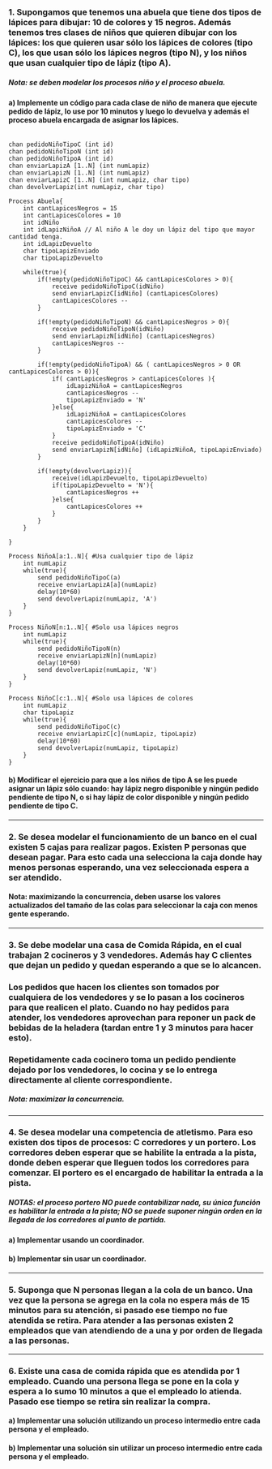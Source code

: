 ### 1. Supongamos que tenemos una abuela que tiene dos tipos de lápices para dibujar: 10 de colores y 15 negros. Además tenemos tres clases de niños que quieren dibujar con los lápices: los que quieren usar sólo los lápices de colores (tipo C), los que usan sólo los lápices negros (tipo N), y los niños que usan cualquier tipo de lápiz (tipo A).

##### Nota: se deben modelar los procesos niño y el proceso abuela.

#### a) Implemente un código para cada clase de niño de manera que ejecute pedido de lápiz, lo use por 10 minutos y luego lo devuelva y además el proceso abuela encargada de asignar los lápices.

~~~

chan pedidoNiñoTipoC (int id) 
chan pedidoNiñoTipoN (int id)
chan pedidoNiñoTipoA (int id)
chan enviarLapizA [1..N] (int numLapiz)
chan enviarLapizN [1..N] (int numLapiz)
chan enviarLapizC [1..N] (int numLapiz, char tipo)
chan devolverLapiz(int numLapiz, char tipo)

Process Abuela{
    int cantLapicesNegros = 15
    int cantLapicesColores = 10
    int idNiño
    int idLapizNiñoA // Al niño A le doy un lápiz del tipo que mayor cantidad tenga.
    int idLapizDevuelto
    char tipoLapizEnviado
    char tipoLapizDevuelto

    while(true){
        if(!empty(pedidoNiñoTipoC) && cantLapicesColores > 0){
            receive pedidoNiñoTipoC(idNiño)
            send enviarLapizC[idNiño] (cantLapicesColores)
            cantLapicesColores --
        }

        if(!empty(pedidoNiñoTipoN) && cantLapicesNegros > 0){
            receive pedidoNiñoTipoN(idNiño)
            send enviarLapizN[idNiño] (cantLapicesNegros)
            cantLapicesNegros --
        }

        if(!empty(pedidoNiñoTipoA) && ( cantLapicesNegros > 0 OR cantLapicesColores > 0)){
            if( cantLapicesNegros > cantLapicesColores ){
                idLapizNiñoA = cantLapicesNegros
                cantLapicesNegros --
                tipoLapizEnviado = 'N'
            }else{
                idLapizNiñoA = cantLapicesColores
                cantLapicesColores --
                tipoLapizEnviado = 'C'
            }
            receive pedidoNiñoTipoA(idNiño)
            send enviarLapizN[idNiño] (idLapizNiñoA, tipoLapizEnviado)
        }

        if(!empty(devolverLapiz)){
            receive(idLapizDevuelto, tipoLapizDevuelto)
            if(tipoLapizDevuelto = 'N'){
                cantLapicesNegros ++
            }else{
                cantLapicesColores ++
            }
        }
    }

}

Process NiñoA[a:1..N]{ #Usa cualquier tipo de lápiz
    int numLapiz
    while(true){
        send pedidoNiñoTipoC(a)
        receive enviarLapizA[a](numLapiz)
        delay(10*60)
        send devolverLapiz(numLapiz, 'A')
    }
}

Process NiñoN[n:1..N]{ #Solo usa lápices negros
    int numLapiz
    while(true){
        send pedidoNiñoTipoN(n)
        receive enviarLapizN[n](numLapiz)
        delay(10*60)
        send devolverLapiz(numLapiz, 'N')
    }
}

Process NiñoC[c:1..N]{ #Solo usa lápices de colores
    int numLapiz
    char tipoLapiz
    while(true){
        send pedidoNiñoTipoC(c)
        receive enviarLapizC[c](numLapiz, tipoLapiz)
        delay(10*60)
        send devolverLapiz(numLapiz, tipoLapiz)
    }
}

~~~


#### b) Modificar el ejercicio para que a los niños de tipo A se les puede asignar un lápiz sólo cuando: hay lápiz negro disponible y ningún pedido pendiente de tipo N, o si hay lápiz de color disponible y ningún pedido pendiente de tipo C. 


___

### 2. Se desea modelar el funcionamiento de un banco en el cual existen 5 cajas para realizar pagos. Existen P personas que desean pagar. Para esto cada una selecciona la caja donde hay menos personas esperando, una vez seleccionada espera a ser atendido. 

#### Nota: maximizando la concurrencia, deben usarse los valores actualizados del tamaño de las colas para seleccionar la caja con menos gente esperando.

___

### 3. Se debe modelar una casa de Comida Rápida, en el cual trabajan 2 cocineros y 3 vendedores. Además hay C clientes que dejan un pedido y quedan esperando a que se lo alcancen. 

### Los pedidos que hacen los clientes son tomados por cualquiera de los vendedores y se lo pasan a los cocineros para que realicen el plato. Cuando no hay pedidos para atender, los vendedores aprovechan para reponer un pack de bebidas de la heladera (tardan entre 1 y 3 minutos para hacer esto).

### Repetidamente cada cocinero toma un pedido pendiente dejado por los vendedores, lo cocina y se lo entrega directamente al cliente correspondiente.


##### Nota: maximizar la concurrencia.
___

### 4. Se desea modelar una competencia de atletismo. Para eso existen dos tipos de procesos: C corredores y un portero. Los corredores deben esperar que se habilite la entrada a la pista, donde deben esperar que lleguen todos los corredores para comenzar. El portero es el encargado de habilitar la entrada a la pista.

##### NOTAS: el proceso portero NO puede contabilizar nada, su única función es habilitar la entrada a la pista; NO se puede suponer ningún orden en la llegada de los corredores al punto de partida.

#### a) Implementar usando un coordinador.
#### b) Implementar sin usar un coordinador.


___

### 5. Suponga que N personas llegan a la cola de un banco. Una vez que la persona se agrega en la cola no espera más de 15 minutos para su atención, si pasado ese tiempo no fue atendida se retira. Para atender a las personas existen 2 empleados que van atendiendo de a una y por orden de llegada a las personas.

___

### 6. Existe una casa de comida rápida que es atendida por 1 empleado. Cuando una persona llega se pone en la cola y espera a lo sumo 10 minutos a que el empleado lo atienda. Pasado ese tiempo se retira sin realizar la compra.

#### a) Implementar una solución utilizando un proceso intermedio entre cada persona y el empleado.
#### b) Implementar una solución sin utilizar un proceso intermedio entre cada persona y el empleado.